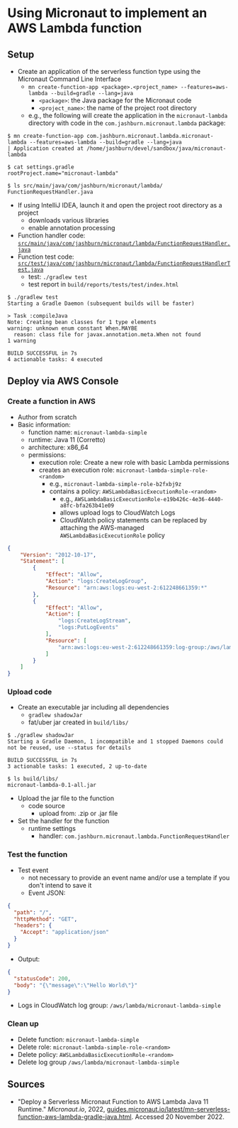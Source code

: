 # Using Micronaut to implement an AWS Lambda function

## Setup

- Create an application of the serverless function type using the Micronaut Command Line Interface
  - `mn create-function-app <package>.<project_name> --features=aws-lambda --build=gradle --lang=java`
    - `<package>`: the Java package for the Micronaut code
    - `<project_name>`: the name of the project root directory
  - e.g., the following will create the application in the `micronaut-lambda` directory with code in the `com.jashburn.micronaut.lambda` package:

```console
$ mn create-function-app com.jashburn.micronaut.lambda.micronaut-lambda --features=aws-lambda --build=gradle --lang=java
| Application created at /home/jashburn/devel/sandbox/java/micronaut-lambda

$ cat settings.gradle 
rootProject.name="micronaut-lambda"

$ ls src/main/java/com/jashburn/micronaut/lambda/
FunctionRequestHandler.java
```

- If using IntelliJ IDEA, launch it and open the project root directory as a project
  - downloads various libraries
  - enable annotation processing
- Function handler code: [`src/main/java/com/jashburn/micronaut/lambda/FunctionRequestHandler.java`](src/main/java/com/jashburn/micronaut/lambda/FunctionRequestHandler.java)
- Function test code: [`src/test/java/com/jashburn/micronaut/lambda/FunctionRequestHandlerTest.java`](src/test/java/com/jashburn/micronaut/lambda/FunctionRequestHandlerTest.java)
  - test: `./gradlew test`
  - test report in `build/reports/tests/test/index.html`

```console
$ ./gradlew test
Starting a Gradle Daemon (subsequent builds will be faster)

> Task :compileJava
Note: Creating bean classes for 1 type elements
warning: unknown enum constant When.MAYBE
  reason: class file for javax.annotation.meta.When not found
1 warning

BUILD SUCCESSFUL in 7s
4 actionable tasks: 4 executed
```

## Deploy via AWS Console

### Create a function in AWS

- Author from scratch
- Basic information:
  - function name: `micronaut-lambda-simple`
  - runtime: Java 11 (Corretto)
  - architecture: x86_64
  - permissions:
    - execution role: Create a new role with basic Lambda permissions
    - creates an execution role: `micronaut-lambda-simple-role-<random>`
      - e.g., `micronaut-lambda-simple-role-b2fxbj9z`
      - contains a policy: `AWSLambdaBasicExecutionRole-<random>`
        - e.g., `AWSLambdaBasicExecutionRole-e19b426c-4e36-4440-a8fc-bfa263b41e09`
        - allows upload logs to CloudWatch Logs
        - CloudWatch policy statements can be replaced by attaching the AWS-managed `AWSLambdaBasicExecutionRole` policy

```json
{
    "Version": "2012-10-17",
    "Statement": [
        {
            "Effect": "Allow",
            "Action": "logs:CreateLogGroup",
            "Resource": "arn:aws:logs:eu-west-2:612248661359:*"
        },
        {
            "Effect": "Allow",
            "Action": [
                "logs:CreateLogStream",
                "logs:PutLogEvents"
            ],
            "Resource": [
                "arn:aws:logs:eu-west-2:612248661359:log-group:/aws/lambda/micronaut-lambda-simple:*"
            ]
        }
    ]
}
```

### Upload code

- Create an executable jar including all dependencies
  - `gradlew shadowJar`
  - fat/uber jar created in `build/libs/`

```console
$ ./gradlew shadowJar
Starting a Gradle Daemon, 1 incompatible and 1 stopped Daemons could not be reused, use --status for details

BUILD SUCCESSFUL in 7s
3 actionable tasks: 1 executed, 2 up-to-date

$ ls build/libs/
micronaut-lambda-0.1-all.jar
```

- Upload the jar file to the function
  - code source
    - upload from: .zip or .jar file
- Set the handler for the function
  - runtime settings
    - handler: `com.jashburn.micronaut.lambda.FunctionRequestHandler`

### Test the function

- Test event
  - not necessary to provide an event name and/or use a template if you don't intend to save it
  - Event JSON:

```json
{
  "path": "/",
  "httpMethod": "GET",
  "headers": {
    "Accept": "application/json"
  }
}
```

- Output:

```json
{
  "statusCode": 200,
  "body": "{\"message\":\"Hello World\"}"
}
```
- Logs in CloudWatch log group: `/aws/lambda/micronaut-lambda-simple`

### Clean up

- Delete function: `micronaut-lambda-simple`
- Delete role: `micronaut-lambda-simple-role-<random>`
- Delete policy: `AWSLambdaBasicExecutionRole-<random>`
- Delete log group `/aws/lambda/micronaut-lambda-simple`

## Sources

- "Deploy a Serverless Micronaut Function to AWS Lambda Java 11 Runtime." _Micronaut.io_, 2022, [guides.micronaut.io/latest/mn-serverless-function-aws-lambda-gradle-java.html](https://guides.micronaut.io/latest/mn-serverless-function-aws-lambda-gradle-java.html). Accessed 20 November 2022.
